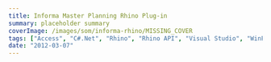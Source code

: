 ```yaml
---
title: Informa Master Planning Rhino Plug-in
summary: placeholder summary
coverImage: /images/som/informa-rhino/MISSING_COVER
tags: ["Access", "C#.Net", "Rhino", "Rhino API", "Visual Studio", "WinForms"]
date: "2012-03-07"
---
```

